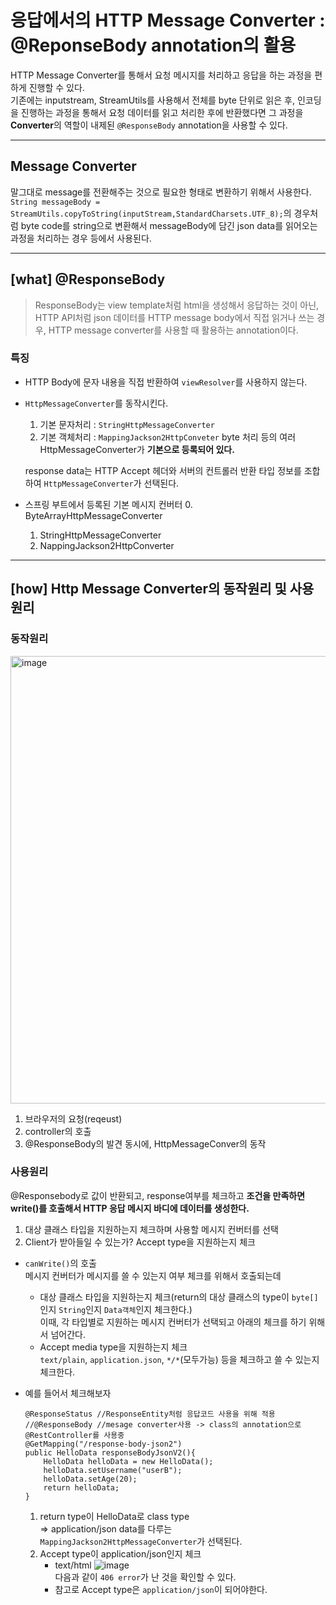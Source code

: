 # 응답에서의 HTTP Message Converter : @ReponseBody annotation의 활용

HTTP Message Converter를 통해서 요청 메시지를 처리하고 응답을 하는 과정을 편하게 진행할 수 있다.<br>
기존에는 inputstream, StreamUtils를 사용해서 전체를 byte 단위로 읽은 후, 인코딩을 진행하는 과정을 통해서 요청 데이터를 읽고 처리한 후에 반환했다면 그 과정을 **Converter**의 역할이 내제된 `@ResponseBody` annotation을 사용할 수 있다.<br>

--------

## Message Converter
말그대로 message를 전환해주는 것으로 필요한 형태로 변환하기 위해서 사용한다.<br>
`String messageBody = StreamUtils.copyToString(inputStream,StandardCharsets.UTF_8);`의 경우처럼 byte code를 string으로 변환해서 messageBody에 담긴 json data를 읽어오는 과정을 처리하는 경우 등에서 사용된다.<br>

---------

## [what] @ResponseBody

> ResponseBody는 view template처럼 html을 생성해서 응답하는 것이 아닌, HTTP API처럼 json 데이터를 HTTP message body에서 직접 읽거나 쓰는 경우, HTTP message converter를 사용할 때 활용하는 annotation이다.


### 특징

- HTTP Body에 문자 내용을 직접 반환하여 `viewResolver`를 사용하지 않는다.<br>
- `HttpMessageConverter`를 동작시킨다.<br>
    1. 기본 문자처리 : `StringHttpMessageConverter`
    2. 기본 객체처리 : `MappingJackson2HttpConveter`
    byte 처리 등의 여러 HttpMessageConverter가 **기본으로 등록되어 있다.**<br>

    response data는 HTTP Accept 헤더와 서버의 컨트롤러 반환 타입 정보를 조합하여 `HttpMessageConverter`가 선택된다.<br>

- 스프링 부트에서 등록된 기본 메시지 컨버터
    0. ByteArrayHttpMessageConverter
    1. StringHttpMessageConverter
    2. NappingJackson2HttpConverter

-----

## [how] Http Message Converter의 동작원리 및 사용원리

### 동작원리

<img width="716" alt="image" src="https://user-images.githubusercontent.com/74058047/218240885-061d4ae9-d328-49e3-bc10-d92e42c3e0c5.png">

1. 브라우저의 요청(reqeust)<br>
2. controller의 호출<br>
3. @ResponseBody의 발견 동시에, HttpMessageConver의 동작<br>

### 사용원리

@Responsebody로 값이 반환되고, response여부를 체크하고 **조건을 만족하면 write()를 호출해서 HTTP 응답 메시지 바디에 데이터를 생성한다.**<br>
1. 대상 클래스 타입을 지원하는지 체크하며 사용할 메시지 컨버터를 선택<br>
2. Client가 받아들일 수 있는가? Accept type을 지원하는지 체크<br>

- `canWrite()`의 호출<br>
메시지 컨버터가 메시지를 쓸 수 있는지 여부 체크를 위해서 호출되는데 <br>
    - 대상 클래스 타입을 지원하는지 체크(return의 대상 클래스의 type이 `byte[]`인지 `String`인지 `Data객체`인지 체크한다.)<br>
        이때, 각 타입별로 지원하는 메시지 컨버터가 선택되고 아래의 체크를 하기 위해서 넘어간다.<br>
    - Accept media type을 지원하는지 체크<br>
        `text/plain`, `application.json`, `*/*`(모두가능) 등을 체크하고 쓸 수 있는지 체크한다.<br>

- 예를 들어서 체크해보자 <br>
    ```
    @ResponseStatus //ResponseEntity처럼 응답코드 사용을 위해 적용
    //@ResponseBody //mesage converter사용 -> class의 annotation으로 @RestController를 사용중
    @GetMapping("/response-body-json2")
    public HelloData responseBodyJsonV2(){
        HelloData helloData = new HelloData();
        helloData.setUsername("userB");
        helloData.setAge(20);
        return helloData;
    }
    ```
    
    1. return type이 HelloData로 class type<br>
         => application/json data를 다루는 `MappingJackson2HttpMessageConverter`가 선택된다.<br>
    2. Accept type이 application/json인지 체크<br>
        - text/html
        ![image](https://user-images.githubusercontent.com/74058047/218242686-a000b5f8-6031-4525-ab69-2332bc6c1328.png)<br>
        다음과 같이 `406 error`가 난 것을 확인할 수 있다.<br>
        -  참고로 Accept type은 `application/json`이 되어야한다.<br>

